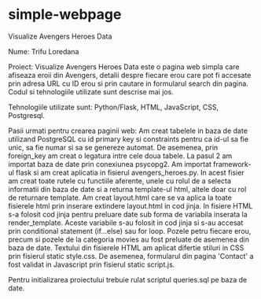 # simple-webpage
Visualize Avengers Heroes Data


Nume: Trifu Loredana

Proiect: Visualize Avengers Heroes Data este o pagina web simpla care afiseaza eroii din Avengers, detalii despre fiecare erou care pot fi accesate prin adresa URL cu ID erou si prin cautare in formularul search din pagina. Codul si tehnologiile utilizate sunt descrise mai jos.

Tehnologiile utilizate sunt: Python/Flask, HTML, JavaScript, CSS, Postgresql.

Pasii urmati pentru crearea paginii web:
Am creat tabelele in baza de date utilizand PostgreSQL cu id primary key si constraints pentru ca id-ul sa fie unic, sa fie numar si sa se genereze automat. De asemenea, prin foreign_key am creat o legatura intre cele doua tabele. 
La pasul 2 am importat baza de date prin conexiunea psycopg2. 
Am importat framework-ul flask si am creat aplicatia in fisierul avengers_heroes.py. In acest fisier am creat toate rutele cu functiile aferente, unele cu rolul de a selecta informatii din baza de date si a returna template-ul html, altele doar cu rol de returnare template. 
Am creat layout.html care se va aplica la toate fisierele html prin inserare extindere layout.html in cod jinja. In fisiere HTML s-a folosit cod jinja pentru preluare date sub forma de variabila inserata la render_template. Aceste variabile s-au folosit in cod jinja si s-au accesat prin conditional statement (if...else) sau for loop. Pozele petru fiecare erou, precum si pozele de la categoria movies au fost preluate de asemenea din baza de date. Textului din fisierele HTML am aplicat difertie stiluri in CSS prin fisierul static style.css. De asemenea, formularul din pagina 'Contact' a fost validat in Javascript prin fisierul static script.js.

Pentru initializarea proiectului trebuie rulat scriptul queries.sql pe baza de date.

